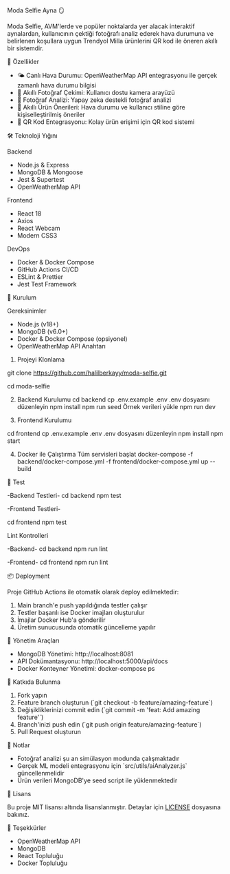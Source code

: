  Moda Selfie Ayna 🪞

Moda Selfie, AVM'lerde ve popüler noktalarda yer alacak interaktif aynalardan, kullanıcının çektiği fotoğrafı analiz ederek hava durumuna ve belirlenen koşullara uygun Trendyol Milla ürünlerini QR kod ile öneren akıllı bir sistemdir.

 🌟 Özellikler

- 🌤️ Canlı Hava Durumu: OpenWeatherMap API entegrasyonu ile gerçek zamanlı hava durumu bilgisi
- 📸 Akıllı Fotoğraf Çekimi: Kullanıcı dostu kamera arayüzü
- 🤖 Fotoğraf Analizi: Yapay zeka destekli fotoğraf analizi
- 👗 Akıllı Ürün Önerileri: Hava durumu ve kullanıcı stiline göre kişiselleştirilmiş öneriler
- 📱 QR Kod Entegrasyonu: Kolay ürün erişimi için QR kod sistemi

 🛠️ Teknoloji Yığını

 Backend
- Node.js & Express
- MongoDB & Mongoose
- Jest & Supertest
- OpenWeatherMap API

 Frontend
- React 18
- Axios
- React Webcam
- Modern CSS3

 DevOps
- Docker & Docker Compose
- GitHub Actions CI/CD
- ESLint & Prettier
- Jest Test Framework

 🚀 Kurulum

 Gereksinimler
- Node.js (v18+)
- MongoDB (v6.0+)
- Docker & Docker Compose (opsiyonel)
- OpenWeatherMap API Anahtarı

 1. Projeyi Klonlama

git clone https://github.com/halilberkayy/moda-selfie.git

cd moda-selfie


 2. Backend Kurulumu
cd backend
cp .env.example .env   .env dosyasını düzenleyin
npm install
npm run seed   Örnek verileri yükle
npm run dev

 3. Frontend Kurulumu

cd frontend
cp .env.example .env   .env dosyasını düzenleyin
npm install
npm start


 4. Docker ile Çalıştırma
 Tüm servisleri başlat
docker-compose -f backend/docker-compose.yml -f frontend/docker-compose.yml up --build


🧪 Test

-Backend Testleri-
cd backend
npm test

-Frontend Testleri-

cd frontend
npm test


 Lint Kontrolleri

 -Backend-
cd backend
npm run lint

 -Frontend-
cd frontend
npm run lint


 📦 Deployment

Proje GitHub Actions ile otomatik olarak deploy edilmektedir:
1. Main branch'e push yapıldığında testler çalışır
2. Testler başarılı ise Docker imajları oluşturulur
3. İmajlar Docker Hub'a gönderilir
4. Üretim sunucusunda otomatik güncelleme yapılır

 🔧 Yönetim Araçları

- MongoDB Yönetimi: http://localhost:8081
- API Dokümantasyonu: http://localhost:5000/api/docs
- Docker Konteyner Yönetimi: docker-compose ps

 🤝 Katkıda Bulunma

1. Fork yapın
2. Feature branch oluşturun (\`git checkout -b feature/amazing-feature\`)
3. Değişikliklerinizi commit edin (\`git commit -m 'feat: Add amazing feature'\`)
4. Branch'inizi push edin (\`git push origin feature/amazing-feature\`)
5. Pull Request oluşturun

 📝 Notlar

- Fotoğraf analizi şu an simülasyon modunda çalışmaktadır
- Gerçek ML modeli entegrasyonu için \`src/utils/aiAnalyzer.js\` güncellenmelidir
- Ürün verileri MongoDB'ye seed script ile yüklenmektedir

 📄 Lisans

Bu proje MIT lisansı altında lisanslanmıştır. Detaylar için [LICENSE](LICENSE) dosyasına bakınız.

 🙏 Teşekkürler

- OpenWeatherMap API
- MongoDB
- React Topluluğu
- Docker Topluluğu
